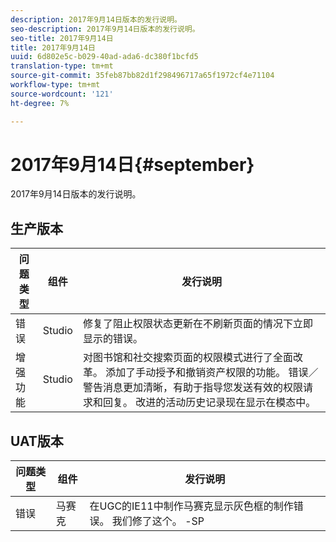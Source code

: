 ```yaml
---
description: 2017年9月14日版本的发行说明。
seo-description: 2017年9月14日版本的发行说明。
seo-title: 2017年9月14日
title: 2017年9月14日
uuid: 6d802e5c-b029-40ad-ada6-dc380f1bcfd5
translation-type: tm+mt
source-git-commit: 35feb87bb82d1f298496717a65f1972cf4e71104
workflow-type: tm+mt
source-wordcount: '121'
ht-degree: 7%

---
```



# 2017年9月14日{#september}

2017年9月14日版本的发行说明。

## 生产版本

| **问题类型** | **组件** | **发行说明** |
|---|---|---|
| 错误 | Studio | 修复了阻止权限状态更新在不刷新页面的情况下立即显示的错误。 |
| 增强功能 | Studio | 对图书馆和社交搜索页面的权限模式进行了全面改革。 添加了手动授予和撤销资产权限的功能。 错误／警告消息更加清晰，有助于指导您发送有效的权限请求和回复。 改进的活动历史记录现在显示在模态中。 |

## UAT版本

| **问题类型** | **组件** | **发行说明** |
|---|---|---|
| 错误 | 马赛克 | 在UGC的IE11中制作马赛克显示灰色框的制作错误。 我们修了这个。 -SP |

